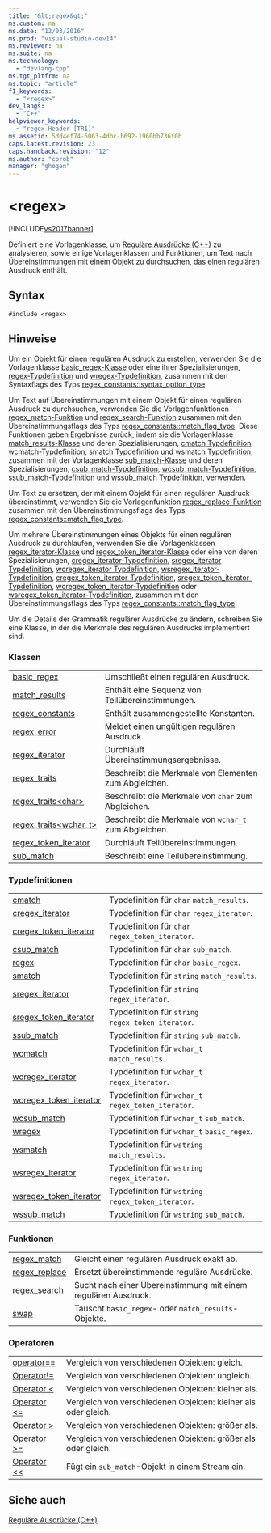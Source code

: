 ```yaml
---
title: "&lt;regex&gt;"
ms.custom: na
ms.date: "12/03/2016"
ms.prod: "visual-studio-dev14"
ms.reviewer: na
ms.suite: na
ms.technology: 
  - "devlang-cpp"
ms.tgt_pltfrm: na
ms.topic: "article"
f1_keywords: 
  - "<regex>"
dev_langs: 
  - "C++"
helpviewer_keywords: 
  - "regex-Header [TR1]"
ms.assetid: 5dd4ef74-6063-4dbc-b692-1960bb736f0b
caps.latest.revision: 23
caps.handback.revision: "12"
ms.author: "corob"
manager: "ghogen"
---
```

# &lt;regex&gt;
[!INCLUDE[vs2017banner](../assembler/inline/includes/vs2017banner.md)]

Definiert eine Vorlagenklasse, um [Reguläre Ausdrücke \(C\+\+\)](../standard-library/regular-expressions-cpp.md) zu analysieren, sowie einige Vorlagenklassen und Funktionen, um Text nach Übereinstimmungen mit einem Objekt zu durchsuchen, das einen regulären Ausdruck enthält.  
  
## Syntax  
  
```  
#include <regex>  
```  
  
## Hinweise  
 Um ein Objekt für einen regulären Ausdruck zu erstellen, verwenden Sie die Vorlagenklasse [basic\_regex\-Klasse](../standard-library/basic-regex-class.md) oder eine ihrer Spezialisierungen, [regex\-Typdefinition](../Topic/regex%20Typedef.md) und [wregex\-Typdefinition](../Topic/wregex%20Typedef.md), zusammen mit den Syntaxflags des Typs [regex\_constants::syntax\_option\_type](../Topic/regex_constants::syntax_option_type.md).  
  
 Um Text auf Übereinstimmungen mit einem Objekt für einen regulären Ausdruck zu durchsuchen, verwenden Sie die Vorlagenfunktionen [regex\_match\-Funktion](../Topic/regex_match%20Function.md) und [regex\_search\-Funktion](../Topic/regex_search%20Function.md) zusammen mit den Übereinstimmungsflags des Typs [regex\_constants::match\_flag\_type](../Topic/regex_constants::match_flag_type.md).  Diese Funktionen geben Ergebnisse zurück, indem sie die Vorlagenklasse [match\_results\-Klasse](../standard-library/match-results-class.md) und deren Spezialisierungen, [cmatch Typdefinition](../Topic/cmatch%20Typedef.md), [wcmatch\-Typdefinition](../Topic/wcmatch%20Typedef.md), [smatch Typdefinition](../Topic/smatch%20Typedef.md) und [wsmatch Typdefinition](../Topic/wsmatch%20Typedef.md), zusammen mit der Vorlagenklasse [sub\_match\-Klasse](../standard-library/sub-match-class.md) und deren Spezialisierungen, [csub\_match\-Typdefinition](../Topic/csub_match%20Typedef.md), [wcsub\_match\-Typdefinition](../Topic/wcsub_match%20Typedef.md), [ssub\_match\-Typdefinition](../Topic/ssub_match%20Typedef.md) und [wssub\_match Typdefinition](../Topic/wssub_match%20Typedef.md), verwenden.  
  
 Um Text zu ersetzen, der mit einem Objekt für einen regulären Ausdruck übereinstimmt, verwenden Sie die Vorlagenfunktion [regex\_replace\-Funktion](../Topic/regex_replace%20Function.md) zusammen mit den Übereinstimmungsflags des Typs [regex\_constants::match\_flag\_type](../Topic/regex_constants::match_flag_type.md).  
  
 Um mehrere Übereinstimmungen eines Objekts für einen regulären Ausdruck zu durchlaufen, verwenden Sie die Vorlagenklassen [regex\_iterator\-Klasse](../standard-library/regex-iterator-class.md) und [regex\_token\_iterator\-Klasse](../standard-library/regex-token-iterator-class.md) oder eine von deren Spezialisierungen, [cregex\_iterator\-Typdefinition](../Topic/cregex_iterator%20Typedef.md), [sregex\_iterator Typdefinition](../Topic/sregex_iterator%20Typedef.md), [wcregex\_iterator Typdefinition](../Topic/wcregex_iterator%20Typedef.md), [wsregex\_iterator\-Typdefinition](../Topic/wsregex_iterator%20Typedef.md), [cregex\_token\_iterator\-Typdefinition](../Topic/cregex_token_iterator%20Typedef.md), [sregex\_token\_iterator\-Typdefinition](../Topic/sregex_token_iterator%20Typedef.md), [wcregex\_token\_iterator\-Typdefinition](../Topic/wcregex_token_iterator%20Typedef.md) oder [wsregex\_token\_iterator\-Typdefinition](../Topic/wsregex_token_iterator%20Typedef.md), zusammen mit den Übereinstimmungsflags des Typs [regex\_constants::match\_flag\_type](../Topic/regex_constants::match_flag_type.md).  
  
 Um die Details der Grammatik regulärer Ausdrücke zu ändern, schreiben Sie eine Klasse, in der die Merkmale des regulären Ausdrucks implementiert sind.  
  
### Klassen  
  
|||  
|-|-|  
|[basic\_regex](../standard-library/basic-regex-class.md)|Umschließt einen regulären Ausdruck.|  
|[match\_results](../standard-library/match-results-class.md)|Enthält eine Sequenz von Teilübereinstimmungen.|  
|[regex\_constants](../standard-library/regex-constants-class.md)|Enthält zusammengestellte Konstanten.|  
|[regex\_error](../standard-library/regex-error-class.md)|Meldet einen ungültigen regulären Ausdruck.|  
|[regex\_iterator](../standard-library/regex-iterator-class.md)|Durchläuft Übereinstimmungsergebnisse.|  
|[regex\_traits](../standard-library/regex-traits-class.md)|Beschreibt die Merkmale von Elementen zum Abgleichen.|  
|[regex\_traits\<char\>](../standard-library/regex-traits-char-class.md)|Beschreibt die Merkmale von `char` zum Abgleichen.|  
|[regex\_traits\<wchar\_t\>](../standard-library/regex-traits-wchar-t-class.md)|Beschreibt die Merkmale von `wchar_t` zum Abgleichen.|  
|[regex\_token\_iterator](../standard-library/regex-token-iterator-class.md)|Durchläuft Teilübereinstimmungen.|  
|[sub\_match](../standard-library/sub-match-class.md)|Beschreibt eine Teilübereinstimmung.|  
  
### Typdefinitionen  
  
|||  
|-|-|  
|[cmatch](../Topic/cmatch%20Typedef.md)|Typdefinition für `char` `match_results`.|  
|[cregex\_iterator](../Topic/cregex_iterator%20Typedef.md)|Typdefinition für `char` `regex_iterator`.|  
|[cregex\_token\_iterator](../Topic/cregex_token_iterator%20Typedef.md)|Typdefinition für `char` `regex_token_iterator`.|  
|[csub\_match](../Topic/csub_match%20Typedef.md)|Typdefinition für `char` `sub_match`.|  
|[regex](../Topic/regex%20Typedef.md)|Typdefinition für `char` `basic_regex`.|  
|[smatch](../Topic/smatch%20Typedef.md)|Typdefinition für `string` `match_results`.|  
|[sregex\_iterator](../Topic/sregex_iterator%20Typedef.md)|Typdefinition für `string` `regex_iterator`.|  
|[sregex\_token\_iterator](../Topic/sregex_token_iterator%20Typedef.md)|Typdefinition für `string` `regex_token_iterator`.|  
|[ssub\_match](../Topic/ssub_match%20Typedef.md)|Typdefinition für `string` `sub_match`.|  
|[wcmatch](../Topic/wcmatch%20Typedef.md)|Typdefinition für `wchar_t` `match_results`.|  
|[wcregex\_iterator](../Topic/wcregex_iterator%20Typedef.md)|Typdefinition für `wchar_t` `regex_iterator`.|  
|[wcregex\_token\_iterator](../Topic/wcregex_token_iterator%20Typedef.md)|Typdefinition für `wchar_t` `regex_token_iterator`.|  
|[wcsub\_match](../Topic/wcsub_match%20Typedef.md)|Typdefinition für `wchar_t` `sub_match`.|  
|[wregex](../Topic/wregex%20Typedef.md)|Typdefinition für `wchar_t` `basic_regex`.|  
|[wsmatch](../Topic/wsmatch%20Typedef.md)|Typdefinition für `wstring` `match_results`.|  
|[wsregex\_iterator](../Topic/wsregex_iterator%20Typedef.md)|Typdefinition für `wstring` `regex_iterator`.|  
|[wsregex\_token\_iterator](../Topic/wsregex_token_iterator%20Typedef.md)|Typdefinition für `wstring` `regex_token_iterator`.|  
|[wssub\_match](../Topic/wssub_match%20Typedef.md)|Typdefinition für `wstring` `sub_match`.|  
  
### Funktionen  
  
|||  
|-|-|  
|[regex\_match](../Topic/regex_match%20Function.md)|Gleicht einen regulären Ausdruck exakt ab.|  
|[regex\_replace](../Topic/regex_replace%20Function.md)|Ersetzt übereinstimmende reguläre Ausdrücke.|  
|[regex\_search](../Topic/regex_search%20Function.md)|Sucht nach einer Übereinstimmung mit einem regulären Ausdruck.|  
|[swap](../Topic/swap%20Function%20%3Cregex%3E.md)|Tauscht `basic_regex`\- oder `match_results`\-Objekte.|  
  
### Operatoren  
  
|||  
|-|-|  
|[operator\=\=](../Topic/operator==%20%3Cregex%3E.md)|Vergleich von verschiedenen Objekten: gleich.|  
|[Operator\!\=](../Topic/operator!=%20%3Cregex%3E.md)|Vergleich von verschiedenen Objekten: ungleich.|  
|[Operator \<](../Topic/operator%3C%20%3Cregex%3E.md)|Vergleich von verschiedenen Objekten: kleiner als.|  
|[Operator \<\=](../Topic/operator%3C=%20%3Cregex%3E.md)|Vergleich von verschiedenen Objekten: kleiner als oder gleich.|  
|[Operator \>](../Topic/operator%3E%20%3Cregex%3E.md)|Vergleich von verschiedenen Objekten: größer als.|  
|[Operator \>\=](../Topic/operator%3E=%20%3Cregex%3E.md)|Vergleich von verschiedenen Objekten: größer als oder gleich.|  
|[Operator \<\<](../Topic/operator%3C%3C%20%3Cregex%3E.md)|Fügt ein `sub_match`\-Objekt in einem Stream ein.|  
  
## Siehe auch  
 [Reguläre Ausdrücke \(C\+\+\)](../standard-library/regular-expressions-cpp.md)